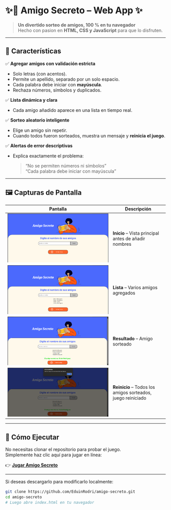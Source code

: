 # ✨🎁 Amigo Secreto – Web App ✨

> **Un divertido sorteo de amigos, 100 % en tu navegador**  
> Hecho con pasion en **HTML, CSS y JavaScript** para que lo disfruten.

---

## 🌟 Características

✅ **Agregar amigos con validación estricta**  
   - Solo letras (con acentos).  
   - Permite un apellido, separado por un solo espacio.  
   - Cada palabra debe iniciar con **mayúscula**.  
   - Rechaza números, símbolos y duplicados.

✅ **Lista dinámica y clara**  
   - Cada amigo añadido aparece en una lista en tiempo real.

✅ **Sorteo aleatorio inteligente**  
   - Elige un amigo sin repetir.  
   - Cuando todos fueron sorteados, muestra un mensaje y **reinicia el juego**.

✅ **Alertas de error descriptivas**  
   - Explica exactamente el problema:  
     > “No se permiten números ni símbolos”  
     > “Cada palabra debe iniciar con mayúscula”  

---

## 🖼️ Capturas de Pantalla

| Pantalla | Descripción |
|----------|------------|
| ![Inicio](screenshots/captura-inicio.png) | **Inicio** – Vista principal antes de añadir nombres |
| ![Lista](screenshots/captura-lista.png)   | **Lista** – Varios amigos agregados |
| ![Sorteo](screenshots/captura-sorteo.png) | **Resultado** – Amigo sorteado |
| ![Reinicio](screenshots/captura-reinicio.png) | **Reinicio** – Todos los amigos sorteados, juego reiniciado |

---

## 🚀 Cómo Ejecutar

No necesitas clonar el repositorio para probar el juego.  
Simplemente haz clic aquí para jugar en línea:

👉 **[Jugar Amigo Secreto](https://eduinrodri.github.io/amigo-secreto/)**

---

Si deseas descargarlo para modificarlo localmente:

```bash
git clone https://github.com/EduinRodri/amigo-secreto.git
cd amigo-secreto
# Luego abre index.html en tu navegador
